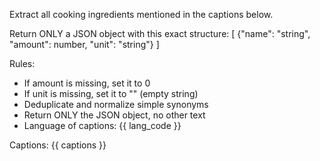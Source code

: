Extract all cooking ingredients mentioned in the captions below.

Return ONLY a JSON object with this exact structure:
[
{"name": "string", "amount": number, "unit": "string"}
]

Rules:

- If amount is missing, set it to 0
- If unit is missing, set it to "" (empty string)
- Deduplicate and normalize simple synonyms
- Return ONLY the JSON object, no other text
- Language of captions: {{ lang_code }}

Captions:
{{ captions }}
